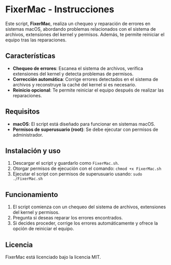 # FixerMac - Instrucciones

Este script, **FixerMac**, realiza un chequeo y reparación de errores en sistemas macOS, abordando problemas relacionados con el sistema de archivos, extensiones del kernel y permisos. Además, te permite reiniciar el equipo tras las reparaciones.

## Características

- **Chequeo de errores**: Escanea el sistema de archivos, verifica extensiones del kernel y detecta problemas de permisos.
- **Corrección automática**: Corrige errores detectados en el sistema de archivos y reconstruye la caché del kernel si es necesario.
- **Reinicio opcional**: Te permite reiniciar el equipo después de realizar las reparaciones.

## Requisitos

- **macOS**: El script está diseñado para funcionar en sistemas macOS.
- **Permisos de superusuario (root)**: Se debe ejecutar con permisos de administrador.

## Instalación y uso

1. Descargar el script y guardarlo como `FixerMac.sh`.
2. Otorgar permisos de ejecución con el comando:
   `chmod +x FixerMac.sh`
3. Ejecutar el script con permisos de superusuario usando:
   `sudo ./FixerMac.sh`

## Funcionamiento

1. El script comienza con un chequeo del sistema de archivos, extensiones del kernel y permisos.
2. Pregunta si deseas reparar los errores encontrados.
3. Si decides proceder, corrige los errores automáticamente y ofrece la opción de reiniciar el equipo.

## Licencia

FixerMac está licenciado bajo la licencia MIT.
